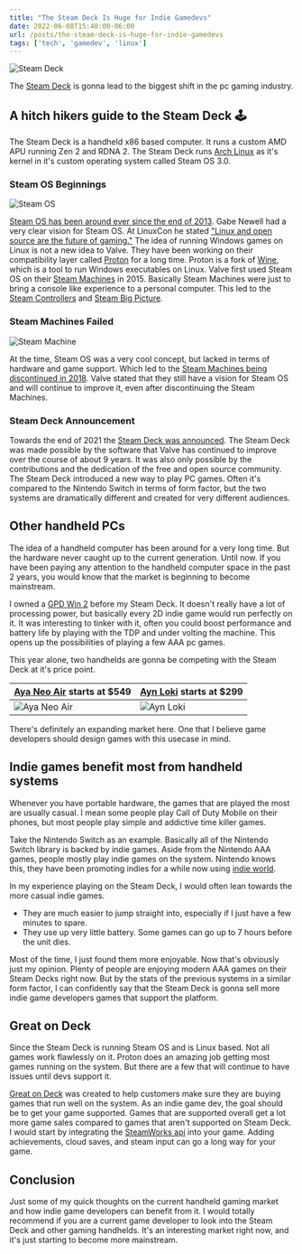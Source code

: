 ```yaml
---
title: "The Steam Deck Is Huge for Indie Gamedevs"
date: 2022-06-08T15:40:00-06:00
url: /posts/the-steam-deck-is-huge-for-indie-gamedevs
tags: ['tech', 'gamedev', 'linux']
---
```

![Steam Deck](/images/posts/steam-deck-is-huge-for-gamedevs/steam-deck-closeup.webp)

The [Steam Deck](https://www.steamdeck.com/en/) is gonna lead to the biggest shift in the pc gaming industry.

## A hitch hikers guide to the Steam Deck 🕹️
The Steam Deck is a handheld x86 based computer. It runs a custom AMD APU running Zen 2 and RDNA 2. The Steam Deck runs [Arch Linux](https://archlinux.org/) as it's kernel in it's custom operating system called Steam OS 3.0.

### Steam OS Beginnings
![Steam OS](/images/posts/steam-deck-is-huge-for-gamedevs/big-picture.webp)

[Steam OS has been around ever since the end of 2013](https://en.wikipedia.org/wiki/SteamOS). Gabe Newell had a very clear vision for Steam OS. At LinuxCon he stated ["Linux and open source are the future of gaming."](https://arstechnica.com/gaming/2013/09/gabe-newell-linux-is-the-future-of-gaming-new-hardware-coming-soon/) The idea of running Windows games on Linux is not a new idea to Valve. They have been working on their compatibility layer called [Proton](https://github.com/ValveSoftware/Proton) for a long time. Proton is a fork of [Wine](https://www.winehq.org/), which is a tool to run Windows executables on Linux. Valve first used Steam OS on their [Steam Machines](https://en.wikipedia.org/wiki/Steam_Machine_(computer)) in 2015. Basically Steam Machines were just to bring a console like experience to a personal computer. This led to the [Steam Controllers](https://store.steampowered.com/app/353370/Steam_Controller/) and [Steam Big Picture](https://store.steampowered.com/bigpicture).

### Steam Machines Failed
![Steam Machine](/images/posts/steam-deck-is-huge-for-gamedevs/steam-machine.webp)

At the time, Steam OS was a very cool concept, but lacked in terms of hardware and game support. Which led to the [Steam Machines being discontinued in 2018](https://steamcommunity.com/app/221410/discussions/0/1696043806550421224/). Valve stated that they still have a vision for Steam OS and will continue to improve it, even after discontinuing the Steam Machines.

### Steam Deck Announcement 
Towards the end of 2021 the [Steam Deck was announced](https://www.youtube.com/watch?v=AlWgZhMtlWo). The Steam Deck was made possible by the software that Valve has continued to improve over the course of about 9 years. It was also only possible by the contributions and the dedication of the free and open source community. The Steam Deck introduced a new way to play PC games. Often it's compared to the Nintendo Switch in terms of form factor, but the two systems are dramatically different and created for very different audiences.

## Other handheld PCs
The idea of a handheld computer has been around for a very long time. But the hardware never caught up to the current generation. Until now. If you have been paying any attention to the handheld computer space in the past 2 years, you would know that the market is beginning to become mainstream.

I owned a [GPD Win 2](https://www.gpd.hk/gdpwin2) before my Steam Deck. It doesn't really have a lot of processing power, but basically every 2D indie game would run perfectly on it. It was interesting to tinker with it, often you could boost performance and battery life by playing with the TDP and under volting the machine. This opens up the possibilities of playing a few AAA pc games.

This year alone, two handhelds are gonna be competing with the Steam Deck at it's price point.  

[Aya Neo Air](https://liliputing.com/2022/05/aya-neo-air-with-an-oled-display-is-a-thinner-lighter-handheld-gaming-pc.html) starts at $549 | [Ayn Loki](https://www.theverge.com/2022/5/28/23145658/ayn-loki-handheld-runs-windows-starts-299) starts at $299
--|--
![Aya Neo Air](/images/posts/steam-deck-is-huge-for-gamedevs/aya-neo-air-handheld.webp) | ![Ayn Loki](/images/posts/steam-deck-is-huge-for-gamedevs/ayn-loki-handheld.webp)

There's definitely an expanding market here. One that I believe game developers should design games with this usecase in mind.

## Indie games benefit most from handheld systems 
Whenever you have portable hardware, the games that are played the most are usually casual. I mean some people play Call of Duty Mobile on their phones, but most people play simple and addictive time killer games. 

Take the Nintendo Switch as an example. Basically all of the Nintendo Switch library is backed by indie games. Aside from the Nintendo AAA games, people mostly play indie games on the system. Nintendo knows this, they have been promoting indies for a while now using [indie world](https://twitter.com/indieworldna).

In my experience playing on the Steam Deck, I would often lean towards the more casual indie games. 

- They are much easier to jump straight into, especially if I just have a few minutes to spare.
- They use up very little battery. Some games can go up to 7 hours before the unit dies.

Most of the time, I just found them more enjoyable. Now that's obviously just my opinion. Plenty of people are enjoying modern AAA games on their Steam Decks right now. But by the stats of the previous systems in a similar form factor, I can confidently say that the Steam Deck is gonna sell more indie game developers games that support the platform.

## Great on Deck
Since the Steam Deck is running Steam OS and is Linux based. Not all games work flawlessly on it. Proton does an amazing job getting most games running on the system. But there are a few that will continue to have issues until devs support it.

[Great on Deck](https://store.steampowered.com/greatondeck) was created to help customers make sure they are buying games that run well on the system. As an indie game dev, the goal should be to get your game supported. Games that are supported overall get a lot more game sales compared to games that aren't supported on Steam Deck. I would start by integrating the [SteamWorks api](https://partner.steamgames.com/doc/sdk/api) into your game. Adding achievements, cloud saves, and steam input can go a long way for your game.

## Conclusion
Just some of my quick thoughts on the current handheld gaming market and how indie game developers can benefit from it. I would totally recommend if you are a current game developer to look into the Steam Deck and other gaming handhelds. It's an interesting market right now, and it's just starting to become more mainstream. 
